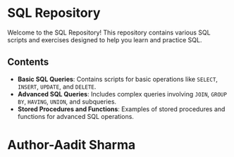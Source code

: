 # SQL Repository

Welcome to the SQL Repository! This repository contains various SQL scripts and exercises designed to help you learn and practice SQL.

## Contents

- **Basic SQL Queries**: Contains scripts for basic operations like `SELECT`, `INSERT`, `UPDATE`, and `DELETE`.
- **Advanced SQL Queries**: Includes complex queries involving `JOIN`, `GROUP BY`, `HAVING`, `UNION`, and subqueries.
- **Stored Procedures and Functions**: Examples of stored procedures and functions for advanced SQL operations.

<h1>Author-Aadit Sharma</h1>
